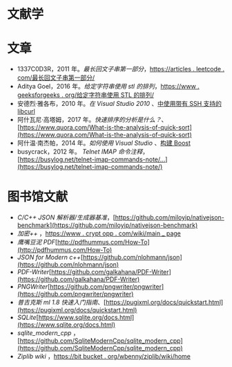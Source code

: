 # 文献学

# 文章

*   1337C0D3R，2011 年。*最长回文子串第一部分*，[https://articles . leetcode . com/最长回文子串第一部分/](https://articles.leetcode.com/longest-palindromic-substring-part-i/)
*   Aditya Goel，2016 年。*给定字符串使用 stl 的排列*，[https://www . geeksforgeeks . org/给定字符串使用 STL 的排列/](https://www.geeksforgeeks.org/permutations-of-a-given-string-using-stl/)
*   安德烈·雅各布，2010 年。*在 Visual Studio 2010* 、[中使用带有 SSH 支持的 libcurl](https://curl.haxx.se/libcurl/c/Using-libcurl-with-SSH-support-in-Visual-Studio-2010.pdf)
*   阿什瓦尼·高塔姆，2017 年。*快速排序的分析是什么？*、[https://www.quora.com/What-is-the-analysis-of-quick-sort](https://www.quora.com/What-is-the-analysis-of-quick-sort)
*   阿什温·南杰帕，2014 年。*如何使用 Visual Studio* 、[构建 Boost](https://codeyarns.com/2014/06/06/how-to-build-boost-using-visual-studio/)
*   busycrack，2012 年。 *Telnet IMAP 命令注释*，[https://busylog.net/telnet-imap-commands-note/...](https://busylog.net/telnet-imap-commands-note/)

# 图书馆文献

*   *C/C++ JSON 解析器/生成器基准*，[https://github.com/miloyip/nativejson-benchmark](https://github.com/miloyip/nativejson-benchmark)
*   *加密++* ，[https://www . crypt opp . com/wiki/main _ page](https://www.cryptopp.com/wiki/Main_Page)
*   *鹰嘴豆泥 PDF*[http://pdfhummus.com/How-To](http://pdfhummus.com/How-To)
*   *JSON for Modern c++*[https://github.com/nlohmann/json](https://github.com/nlohmann/json)
*   *PDF-Writer*[https://github.com/galkahana/PDF-Writer](https://github.com/galkahana/PDF-Writer)
*   *PNGWriter*[https://github.com/pngwriter/pngwriter](https://github.com/pngwriter/pngwriter)
*   *普吉克斯 ml 1.8 快速入门指南*、[https://pugixml.org/docs/quickstart.html](https://pugixml.org/docs/quickstart.html)
*   *SQLite*[https://www.sqlite.org/docs.html](https://www.sqlite.org/docs.html)
*   *sqlite_modern_cpp* ，[https://github.com/SqliteModernCpp/sqlite_modern_cpp](https://github.com/SqliteModernCpp/sqlite_modern_cpp)
*   *Ziplib wiki* ，[https://bit bucket . org/wbenny/ziplib/wiki/home](https://bitbucket.org/wbenny/ziplib/wiki/Home)